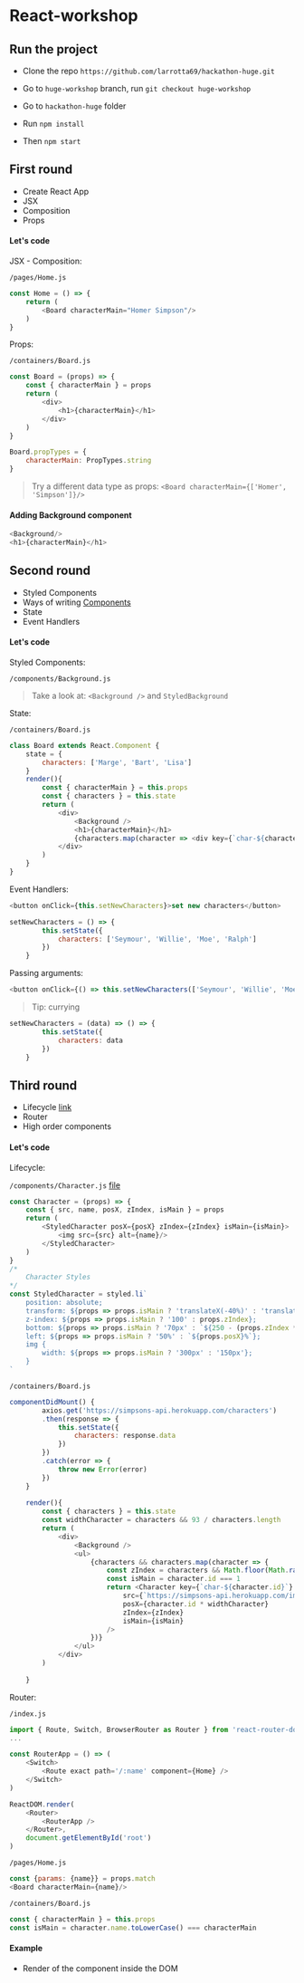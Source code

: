 # React-workshop

## Run the project

* Clone the repo `https://github.com/larrotta69/hackathon-huge.git`

* Go to `huge-workshop` branch, run `git checkout huge-workshop`
* Go to `hackathon-huge` folder
* Run `npm install`
* Then `npm start`

## First round

* Create React App
* JSX
* Composition
* Props

#### Let's code

JSX - Composition:

`/pages/Home.js`

```js
const Home = () => {
    return (
        <Board characterMain="Homer Simpson"/>
    )
}
```

Props:

`/containers/Board.js`

```js
const Board = (props) => {
    const { characterMain } = props
    return (
        <div>
            <h1>{characterMain}</h1>
        </div>
    )
}

Board.propTypes = {
    characterMain: PropTypes.string
}
```

> Try a different data type as props: `<Board characterMain={['Homer', 'Simpson']}/>`

#### Adding Background component
```js
<Background/>
<h1>{characterMain}</h1>
```
## Second round

* Styled Components
* Ways of writing [Components](https://medium.com/@the.benhawy/3-ways-to-create-react-components-8b3620e4ea0)
* State
* Event Handlers

#### Let's code



Styled Components:

`/components/Background.js`
> Take a look at: `<Background />` and `StyledBackground`

State:

`/containers/Board.js`

```js
class Board extends React.Component {
    state = {
        characters: ['Marge', 'Bart', 'Lisa']
    }
    render(){
        const { characterMain } = this.props
        const { characters } = this.state
        return (
            <div>
                <Background />
                <h1>{characterMain}</h1>
                {characters.map(character => <div key={`char-${character}`}>{character}</div>)}
            </div>
        )
    }
}
```
Event Handlers:

```js
<button onClick={this.setNewCharacters}>set new characters</button>
```
```js
setNewCharacters = () => {
        this.setState({
            characters: ['Seymour', 'Willie', 'Moe', 'Ralph']
        })
    }
```
Passing arguments:

```js
<button onClick={() => this.setNewCharacters(['Seymour', 'Willie', 'Moe', 'Ralph'])}>set new characters</button>
```
> Tip: currying

```js
setNewCharacters = (data) => () => {
        this.setState({
            characters: data
        })
    }
```

## Third round

* Lifecycle [link](https://rangle.github.io/react-training/react-lifecycles/)
* Router
* High order components

#### Let's code

Lifecycle:

`/components/Character.js` [file](https://github.com/larrotta69/react-workshop/blob/first-session/src/components/Character.js)

```js
const Character = (props) => {
    const { src, name, posX, zIndex, isMain } = props
    return (
        <StyledCharacter posX={posX} zIndex={zIndex} isMain={isMain}>
            <img src={src} alt={name}/>
        </StyledCharacter>
    )
}
/*
    Character Styles
*/
const StyledCharacter = styled.li`
    position: absolute;
    transform: ${props => props.isMain ? 'translateX(-40%)' : 'translateX(-30%)'};
    z-index: ${props => props.isMain ? '100' : props.zIndex};
    bottom: ${props => props.isMain ? '70px' : `${250 - (props.zIndex * 5)}px`};
    left: ${props => props.isMain ? '50%' : `${props.posX}%`};
    img {
        width: ${props => props.isMain ? '300px' : '150px'};
    }
`
```

`/containers/Board.js`

```js
componentDidMount() {
        axios.get('https://simpsons-api.herokuapp.com/characters')
        .then(response => {
            this.setState({
                characters: response.data
            })
        })
        .catch(error => {
            throw new Error(error)
        })
    }
    
    render(){
        const { characters } = this.state
        const widthCharacter = characters && 93 / characters.length
        return (
            <div>
                <Background />
                <ul>
                    {characters && characters.map(character => {
                        const zIndex = characters && Math.floor(Math.random() * characters.length)
                        const isMain = character.id === 1
                        return <Character key={`char-${character.id}`}
                            src={`https://simpsons-api.herokuapp.com/img/${character.image}`}
                            posX={character.id * widthCharacter}
                            zIndex={zIndex}
                            isMain={isMain}
                        />
                    })}
                </ul>
            </div>
        )
        
    }
```
Router:

`/index.js`

```js
import { Route, Switch, BrowserRouter as Router } from 'react-router-dom'
...

const RouterApp = () => (
    <Switch>
        <Route exact path='/:name' component={Home} />
    </Switch>
)

ReactDOM.render(
    <Router>
        <RouterApp />
    </Router>,
    document.getElementById('root')
)
```

`/pages/Home.js` 

```js
const {params: {name}} = props.match
<Board characterMain={name}/>

```
`/containers/Board.js`

```js
const { characterMain } = this.props
const isMain = character.name.toLowerCase() === characterMain

```


#### Example
* Render of the component inside the DOM

```js

```